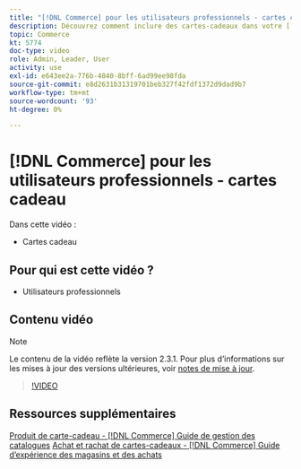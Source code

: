 ```yaml
---
title: "[!DNL Commerce] pour les utilisateurs professionnels - cartes cadeau"
description: Découvrez comment inclure des cartes-cadeaux dans votre [!DNL Commerce] magasin.
topic: Commerce
kt: 5774
doc-type: video
role: Admin, Leader, User
activity: use
exl-id: e643ee2a-776b-4840-8bff-6ad99ee98fda
source-git-commit: e8d2631b31319701beb327f42fdf1372d9dad9b7
workflow-type: tm+mt
source-wordcount: '93'
ht-degree: 0%

---
```


# [!DNL Commerce] pour les utilisateurs professionnels - cartes cadeau

Dans cette vidéo :

- Cartes cadeau

## Pour qui est cette vidéo ?

- Utilisateurs professionnels

## Contenu vidéo

>[!NOTE]
>
>Le contenu de la vidéo reflète la version 2.3.1. Pour plus d’informations sur les mises à jour des versions ultérieures, voir [notes de mise à jour](https://experienceleague.adobe.com/docs/commerce-operations/release/notes/overview.html).

>[!VIDEO](https://video.tv.adobe.com/v/35959?quality=12&learn=on)

## Ressources supplémentaires

[Produit de carte-cadeau - [!DNL Commerce] Guide de gestion des catalogues](https://experienceleague.adobe.com/docs/commerce-admin/catalog/products/types/product-gift-card-create.html)
[Achat et rachat de cartes-cadeaux - [!DNL Commerce] Guide d’expérience des magasins et des achats](https://experienceleague.adobe.com/docs/commerce-admin/stores-sales/point-of-purchase/gift-cards/product-gift-card-workflow.html)


